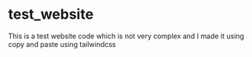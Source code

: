 # test_website
This is a test website code which is not very complex and I made it using copy and paste using tailwindcss
